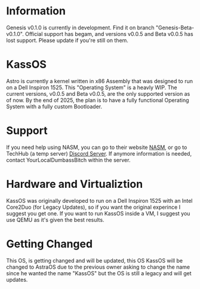 # Information

Genesis v0.1.0 is currently in development. Find it on branch "Genesis-Beta-v0.1.0". Official support has begam, and versions v0.0.5 and Beta v0.0.5 has lost support. Please update if you're still on them.

# KassOS

Astro is currently a kernel written in x86 Assembly that was designed to run on a Dell Inspiron 1525. This "Operating System" is a heavly WIP. The current versions, v0.0.5 and Beta v0.0.5, are the only supported version as of now.  By the end of 2025, the plan is to have a fully functional Operating System with a fully custom Bootloader. 

# Support

 If you need help using NASM, you can go to their website [NASM](https://www.nasm.us), or go to TechHub (a temp server) [Discord Server](https://discord.gg/XP7JxVBHA2). If anymore information is needed, contact YourLocalDumbassBitch within the server.

# Hardware and Virtualiztion 

KassOS was originally developed to run on a Dell Inspiron 1525 with an Intel Core2Duo (for Legacy Updates), so if you want the original experince I suggest you get one. If you want to run KassOS inside a VM, I suggest you use QEMU as it's given the best results.

# Getting Changed 

This OS, is getting changed and will be updated, this OS KassOS will be changed to AstraOS due to the previous owner asking to change the name since he wanted the name "KassOS" but the OS is still a legacy and will get updates.
